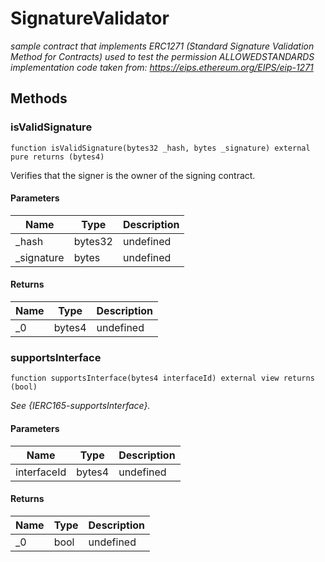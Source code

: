 # SignatureValidator







*sample contract that implements ERC1271 (Standard Signature Validation Method for Contracts)  used to test the permission ALLOWEDSTANDARDS implementation code taken from: https://eips.ethereum.org/EIPS/eip-1271*

## Methods

### isValidSignature

```solidity
function isValidSignature(bytes32 _hash, bytes _signature) external pure returns (bytes4)
```

Verifies that the signer is the owner of the signing contract.



#### Parameters

| Name | Type | Description |
|---|---|---|
| _hash | bytes32 | undefined
| _signature | bytes | undefined

#### Returns

| Name | Type | Description |
|---|---|---|
| _0 | bytes4 | undefined

### supportsInterface

```solidity
function supportsInterface(bytes4 interfaceId) external view returns (bool)
```



*See {IERC165-supportsInterface}.*

#### Parameters

| Name | Type | Description |
|---|---|---|
| interfaceId | bytes4 | undefined

#### Returns

| Name | Type | Description |
|---|---|---|
| _0 | bool | undefined




